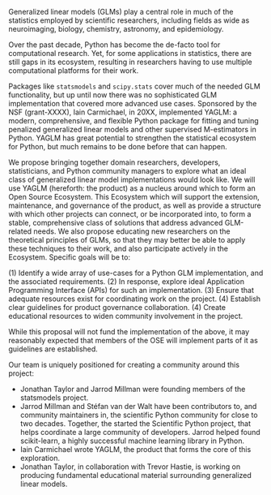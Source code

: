 Generalized linear models (GLMs) play a central role in much of the statistics employed by scientific researchers, including fields as wide as neuroimaging, biology, chemistry, astronomy, and epidemiology.

Over the past decade, Python has become the de-facto tool for computational research.
Yet, for some applications in statistics, there are still gaps in its ecosystem, resulting in researchers having to use multiple computational platforms for their work.

Packages like `statsmodels` and `scipy.stats` cover much of the needed GLM functionality, but up until now there was no sophisticated GLM implementation that covered more advanced use cases.
Sponsored by the NSF (grant-XXXX), Iain Carmichael, in 20XX, implemented YAGLM: a modern, comprehensive, and flexible Python package for fitting and tuning penalized generalized linear models and other supervised M-estimators in Python.
YAGLM has great potential to strengthen the statistical ecosystem for Python, but much remains to be done before that can happen.

We propose bringing together domain researchers, developers, statisticians, and Python community managers to explore what an ideal class of generalized linear model implementations would look like.
We will use YAGLM (hereforth: the product) as a nucleus around which to form an Open Source Ecosystem.
This Ecosystem which will support the extension, maintenance, and governance of the product, as well as provide a structure with which other projects can connect, or be incorporated into, to form a stable, comprehensive class of solutions that address advanced GLM-related needs.
We also propose educating new researchers on the theoretical principles of GLMs, so that they may better be able to apply these techniques to their work, and also participate actively in the Ecosystem. Specific goals will be to:

(1) Identify a wide array of use-cases for a Python GLM implementation,
    and the associated requirements.
(2) In response, explore ideal Application Programming Interface (APIs) for such an implementation.
(3) Ensure that adequate resources exist for coordinating work on the project.
(4) Establish clear guidelines for product governance collaboration.
(4) Create educational resources to widen community involvement in the project.

While this proposal will not fund the implementation of the above, it
may reasonably expected that members of the OSE will implement parts
of it as guidelines are established.

Our team is uniquely positioned for creating a community around this project:

- Jonathan Taylor and Jarrod Millman were founding members of the statsmodels project.
- Jarrod Millman and Stéfan van der Walt have been contributors to, and community maintainers in, the scientific Python community for close to two decades.
  Together, the started the Scientific Python project, that helps coordinate a large community of developers.
  Jarrod helped found scikit-learn, a highly successful machine learning library in Python.
- Iain Carmichael wrote YAGLM, the product that forms the core of this exploration.
- Jonathan Taylor, in collaboration with Trevor Hastie, is working on producing fundamental educational material surrounding generalized linear models.
